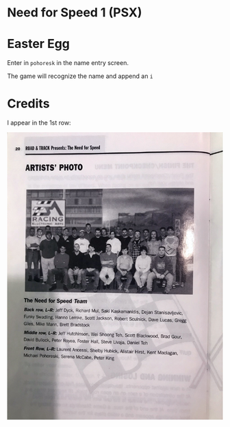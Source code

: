 # Need for Speed 1 (PSX)

# Easter Egg

Enter in `pohoresk` in the name entry screen.

The game will recognize the name and append an `i`

# Credits

I appear in the 1st row:

![Credits](pics/Need_For_Speed_1_PSX_Credits.jpg)


